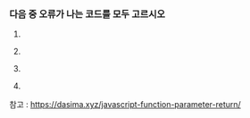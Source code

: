 ### 다음 중 오류가 나는 코드를 모두 고르시오
1. 
<script>
  function num ()
  {
    var sum = "Hello World!";
    return sum;
  }
  num();
</script>



2. 
<script>
  function num ()
  {
    var sum = "Hello World!";
  }
  num();
</script>



3. 
<script>
  function plus ( A, B )
  {
    var sum = A + B;
    document.write(sum);
  }
  plus ("Hello", "World!");
</script>



4. 
<script>
  function num ()
  {
    document.write("Hello World!");
  }
  num();
</script>



참고 : https://dasima.xyz/javascript-function-parameter-return/
